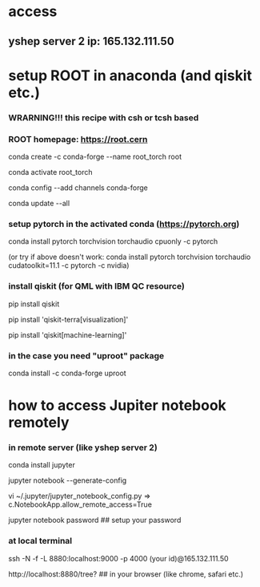 # access
## yshep server 2 ip: 165.132.111.50

# setup ROOT in anaconda (and qiskit etc.)
### WRARNING!!! this recipe with csh or tcsh based

### ROOT homepage: https://root.cern 
conda create -c conda-forge --name root_torch root

conda activate root_torch

conda config --add channels conda-forge

conda update --all

### setup pytorch in the activated conda (https://pytorch.org)
conda install pytorch torchvision torchaudio cpuonly -c pytorch

(or try if above doesn't work: conda install pytorch torchvision torchaudio cudatoolkit=11.1 -c pytorch -c nvidia)

### install qiskit (for QML with IBM QC resource)
pip install qiskit

pip install 'qiskit-terra[visualization]'

pip install 'qiskit[machine-learning]'

### in the case you need "uproot" package
conda install -c conda-forge uproot

# how to access Jupiter notebook remotely
### in remote server (like yshep server 2)
conda install jupyter

jupyter notebook --generate-config

vi ~/.jupyter/jupyter_notebook_config.py => c.NotebookApp.allow_remote_access=True

jupyter notebook password ## setup your password

### at local terminal
ssh -N -f -L 8880:localhost:9000 -p 4000 (your id)@165.132.111.50

http://localhost:8880/tree? ## in your browser (like chrome, safari etc.)

